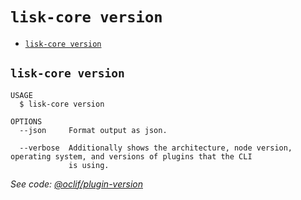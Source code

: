 `lisk-core version`
===================



* [`lisk-core version`](#lisk-core-version)

## `lisk-core version`

```
USAGE
  $ lisk-core version

OPTIONS
  --json     Format output as json.

  --verbose  Additionally shows the architecture, node version, operating system, and versions of plugins that the CLI
             is using.
```

_See code: [@oclif/plugin-version](https://github.com/oclif/plugin-version/blob/v1.1.3/src/commands/version.ts)_

